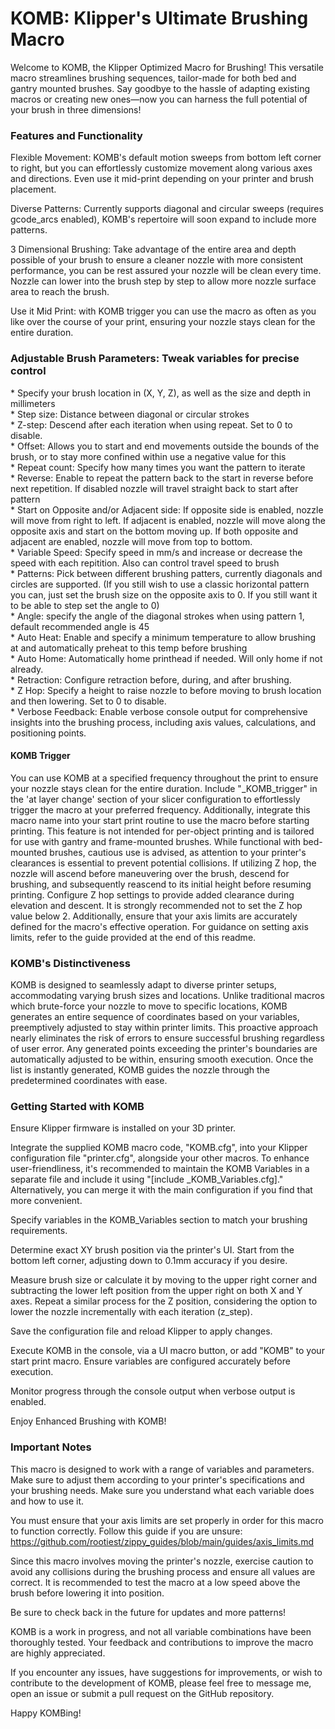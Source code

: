 <head><meta name="google-site-verification" content="YTr2AYTpsxIQk7KIOlVTOfKr11dqkzZP-gOUiyhPU5s" />
<body>
<h1>KOMB: Klipper's Ultimate Brushing Macro</h1>

Welcome to KOMB, the Klipper Optimized Macro for Brushing! This versatile macro streamlines brushing sequences, tailor-made for both bed and gantry mounted brushes. Say goodbye to the hassle of adapting existing macros or creating new ones—now you can harness the full potential of your brush in three dimensions!

<h3>Features and Functionality</h3>

Flexible Movement: KOMB's default motion sweeps from bottom left corner to right, but you can effortlessly customize movement along various axes and directions. Even use it mid-print depending on your printer and brush placement.

Diverse Patterns: Currently supports diagonal and circular sweeps (requires gcode_arcs enabled), KOMB's repertoire will soon expand to include more patterns.

3 Dimensional Brushing: Take advantage of the entire area and depth possible of your brush to ensure a cleaner nozzle with more consistent performance, you can be rest assured your nozzle will be clean every time. Nozzle can lower into the brush step by step to allow more nozzle surface area to reach the brush.

Use it Mid Print: with KOMB trigger you can use the macro as often as you like over the course of your print, ensuring your nozzle stays clean for the entire duration.

<h3>Adjustable Brush Parameters: Tweak variables for precise control</h3>
* Specify your brush location in (X, Y, Z), as well as the size and depth in millimeters <br>
* Step size: Distance between diagonal or circular strokes <br>
* Z-step: Descend after each iteration when using repeat. Set to 0 to disable. <br>
* Offset: Allows you to start and end movements outside the bounds of the brush, or to stay more confined within use a negative value for this <br>
* Repeat count: Specify how many times you want the pattern to iterate <br>
* Reverse: Enable to repeat the pattern back to the start in reverse before next repetition. If disabled nozzle will travel straight back to start after pattern <br>
* Start on Opposite and/or Adjacent side: If opposite side is enabled, nozzle will move from right to left. If adjacent is enabled, nozzle will move along the opposite axis and start on the bottom moving up. If both opposite and adjacent are enabled, nozzle will move from top to bottom. <br>
* Variable Speed: Specify speed in mm/s and increase or decrease the speed with each repitition. Also can control travel speed to brush <br>
* Patterns: Pick between different brushing patters, currently diagonals and circles are supported. (If you still wish to use a classic horizontal pattern you can, just set the brush size on the opposite axis to 0. If you still want it to be able to step set the angle to 0) <br>
* Angle: specify the angle of the diagonal strokes when using pattern 1, default recommended angle is 45 <br>
* Auto Heat: Enable and specify a minimum temperature to allow brushing at and automatically preheat to this temp before brushing <br>
* Auto Home: Automatically home printhead if needed. Will only home if not already. <br>
* Retraction: Configure retraction before, during, and after brushing. <br>
* Z Hop: Specify a height to raise nozzle to before moving to brush location and then lowering. Set to 0 to disable.<br>
* Verbose Feedback: Enable verbose console output for comprehensive insights into the brushing process, including axis values, calculations, and positioning points. <br>

<h4>KOMB Trigger</h4>

You can use KOMB at a specified frequency throughout the print to ensure your nozzle stays clean for the entire duration. Include "_KOMB_trigger" in the 'at layer change' section of your slicer configuration to effortlessly trigger the macro at your preferred frequency. Additionally, integrate this macro name into your start print routine to use the macro before starting printing. This feature is not intended for per-object printing and is tailored for use with gantry and frame-mounted brushes. While functional with bed-mounted brushes, cautious use is advised, as attention to your printer's clearances is essential to prevent potential collisions. If utilizing Z hop, the nozzle will ascend before maneuvering over the brush, descend for brushing, and subsequently reascend to its initial height before resuming printing. Configure Z hop settings to provide added clearance during elevation and descent. It is strongly recommended not to set the Z hop value below 2. Additionally, ensure that your axis limits are accurately defined for the macro's effective operation. For guidance on setting axis limits, refer to the guide provided at the end of this readme.

<h3>KOMB's Distinctiveness</h3>

KOMB is designed to seamlessly adapt to diverse printer setups, accommodating varying brush sizes and locations. Unlike traditional macros which brute-force your nozzle to move to specific locations, KOMB generates an entire sequence of coordinates based on your variables, preemptively adjusted to stay within printer limits. This proactive approach nearly eliminates the risk of errors to ensure successful brushing regardless of user error. Any generated points exceeding the printer's boundaries are automatically adjusted to be within, ensuring smooth execution. Once the list is instantly generated, KOMB guides the nozzle through the predetermined coordinates with ease.

<h3>Getting Started with KOMB</h3>

Ensure Klipper firmware is installed on your 3D printer.

Integrate the supplied KOMB macro code, "KOMB.cfg", into your Klipper configuration file "printer.cfg", alongside your other macros. To enhance user-friendliness, it's recommended to maintain the KOMB Variables in a separate file and include it using "[include _KOMB_Variables.cfg]." Alternatively, you can merge it with the main configuration if you find that more convenient.

Specify variables in the KOMB_Variables section to match your brushing requirements.

Determine exact XY brush position via the printer's UI. Start from the bottom left corner, adjusting down to 0.1mm accuracy if you desire.

Measure brush size or calculate it by moving to the upper right corner and subtracting the lower left position from the upper right on both X and Y axes.
Repeat a similar process for the Z position, considering the option to lower the nozzle incrementally with each iteration (z_step).

Save the configuration file and reload Klipper to apply changes.

Execute KOMB in the console, via a UI macro button, or add "KOMB" to your start print macro. Ensure variables are configured accurately before execution.

Monitor progress through the console output when verbose output is enabled.

Enjoy Enhanced Brushing with KOMB!

<h3>Important Notes</h3>

This macro is designed to work with a range of variables and parameters. Make sure to adjust them according to your printer's specifications and your brushing needs. Make sure you understand what each variable does and how to use it.

You must ensure that your axis limits are set properly in order for this macro to function correctly. Follow this guide if you are unsure: https://github.com/rootiest/zippy_guides/blob/main/guides/axis_limits.md

Since this macro involves moving the printer's nozzle, exercise caution to avoid any collisions during the brushing process and ensure all values are correct. It is recommended to test the macro at a low speed above the brush before lowering it into position.

Be sure to check back in the future for updates and more patterns!

KOMB is a work in progress, and not all variable combinations have been thoroughly tested. Your feedback and contributions to improve the macro are highly appreciated.

If you encounter any issues, have suggestions for improvements, or wish to contribute to the development of KOMB, please feel free to message me, open an issue or submit a pull request on the GitHub repository. 

Happy KOMBing!
